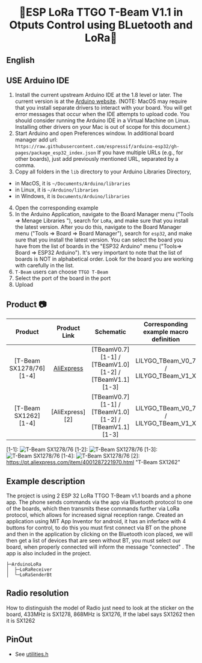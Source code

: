 <h1 align = "center">🌟ESP LoRa TTGO T-Beam V1.1 in Otputs Control using BLuetooth and LoRa🌟</h1>

## **English**

## USE Arduino IDE

1. Install the current upstream Arduino IDE at the 1.8 level or later. The current version is at the [Arduino website](http://www.arduino.cc/en/main/software). (NOTE: MacOS may require that you install separate drivers to interact with your board. You will get error messages that occur when the IDE attempts to upload code. You should consider running the Arduino IDE in a Virtual Machine on Linux. Installing other drivers on your Mac is out of scope for this document.)
2. Start Arduino and open Preferences window. In additional board manager add url: `https://raw.githubusercontent.com/espressif/arduino-esp32/gh-pages/package_esp32_index.json` If you have multiple URLs (e.g., for other boards), just add previously mentioned URL, separated by a comma.
3. Copy all folders in the `lib` directory to your Arduino Libraries Directory,
- in MacOS, it is `~/Documents/Arduino/libraries`
- in Linux, it is `~/Arduino/libraries` 
- in Windows, it is `Documents/Arduino/libraries` 
4. Open the corresponding example
5. In the Arduino Application, navigate to the Board Manager menu ("Tools => Menage Libraries "), search for `LoRa`, and make sure that you install the latest version. After you do this, navigate to the Board Manager menu ("Tools => Board => Board Manager"), search for `esp32`, and make sure that you install the latest version. You can select the board you have from the list of boards in the "ESP32 Arduino" menu ("Tools=> Board => ESP32 Arduino"). It's very important to note that the list of boards is NOT in alphabetical order. Look for the board you are working with carefully in the list. 
6. `T-Beam` users can choose `TTGO T-Beam`
7. Select the port of the board in the port
8.  Upload



## Product 📷

| Product                                   | Product Link            | Schematic                                         | Corresponding example macro definition   |
| :---------------------------------------: | :----------------------:| :-----------------------------------------------:| :--------------------------------------:|
| [T-Beam SX1278/76][1-4]                   | [AliExpress][1]         | [TBeamV0.7][1-1] / [TBeamV1.0][1-2] / [TBeamV1.1][1-3] | LILYGO_TBeam_V0_7 / LILYGO_TBeam_V1_X   |
| [T-Beam SX1262][1-4]                      | [AliExpress][2]         | [TBeamV0.7][1-1] / [TBeamV1.0][1-2] / [TBeamV1.1][1-3] | LILYGO_TBeam_V0_7 / LILYGO_TBeam_V1_X   |









[1]: https://pt.aliexpress.com/item/32967228739.html "T-Beam SX1278/76"
[1-1]: ![T-Beam SX1278/76](file:ESP%20LoRa%20%2B%20Bluetooth%20control%20Outputs/TBeam.jpg)
[1-2]: ![T-Beam SX1278/76](file:ESP%20LoRa%20%2B%20Bluetooth%20control%20Outputs/TBeam.jpg)
[1-3]: ![T-Beam SX1278/76](file:ESP%20LoRa%20%2B%20Bluetooth%20control%20Outputs/TBeam.jpg)
[1-4]: ![T-Beam SX1278/76](file:ESP%20LoRa%20%2B%20Bluetooth%20control%20Outputs/TBeam.jpg)
[2]: https://pt.aliexpress.com/item/4001287221970.html "T-Beam SX1262"






## Example description

The project is using 2 ESP 32 LoRa TTGO T-Beam v1.1 boards and a phone app. The phone sends commands via the app via Bluetooth protocol to one of the boards, which then transmits these commands further via LoRa protocol, which allows for increased signal reception range.
Created an application using MIT App Inventor for android, it has an inferface with 4 buttons for control, to do this you must first connect via BT on the phone and then in the application by clicking on the Bluetooth icon placed, we will then get a list of devices that are seen without BT, you must select our board, when properly connected will inform the message "connected" .  The app is also included in the project. 

```
├─ArduinoLoRa       
│  ├─LoRaReceiver
│  └─LoRaSenderBt
```

## Radio resolution

How to distinguish the model of Radio just need to look at the sticker on the board, 
433MHz is SX1278,
868MHz is SX1276,
If the label says SX1262 then it is SX1262



## PinOut

- See [utilities.h](examples/ArduinoLoRa/LoRaReceiver/utilities.h)






